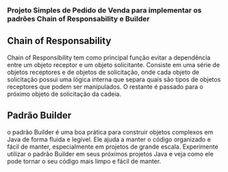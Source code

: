 ### Projeto Simples de Pedido de Venda para implementar os padrões Chain of Responsability e Builder

## Chain of Responsability

Chain of Responsibility tem como principal função evitar a 
dependência entre um objeto receptor e um objeto solicitante. 
Consiste em uma série de objetos receptores e de objetos de solicitação, 
onde cada objeto de solicitação possui uma lógica interna que separa 
quais são tipos de objetos receptores que podem 
ser manipulados. O restante é passado para o próximo objeto de 
solicitação da cadeia.

##  Padrão Builder

o padrão Builder é uma boa prática para construir objetos complexos em Java 
de forma fluida e legível. Ele ajuda a manter o código organizado e fácil de 
manter, especialmente em projetos de grande escala. Experimente utilizar o 
padrão Builder em seus próximos projetos Java e veja como ele pode 
tornar o seu código mais limpo e fácil de manter.